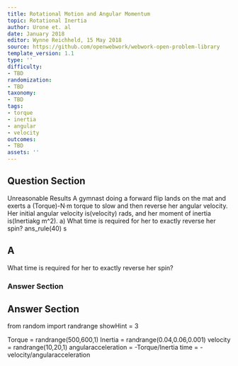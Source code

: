 ```yaml
---
title: Rotational Motion and Angular Momentum
topic: Rotational Inertia
author: Urone et. al
date: January 2018
editor: Wynne Reichheld, 15 May 2018
source: https://github.com/openwebwork/webwork-open-problem-library
template_version: 1.1
type: ''
difficulty:
- TBD
randomization:
- TBD
taxonomy:
- TBD
tags:
- torque
- inertia
- angular
- velocity
outcomes:
- TBD
assets: ''
---
```


## Question Section 

Unreasonable Results A gymnast doing a forward flip lands on the mat and exerts a
(Torque)-N·m torque to slow and then reverse her angular velocity. Her initial angular
velocity is(velocity) rads, and her moment of inertia is(Inertiakg m^2). 
a) What time is required for her to exactly reverse her spin? 
ans_rule(40) s

## A
What time is required for her to exactly reverse her spin? 
### Answer Section


## Answer Section

from random import randrange
showHint = 3

Torque = randrange(500,600,1)
Inertia = randrange(0.04,0.06,0.001)
velocity = randrange(10,20,1)
angularacceleration = -Torque/Inertia
time = -velocity/angularacceleration